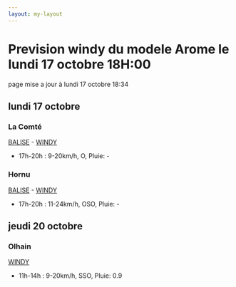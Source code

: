 ```yaml
---
layout: my-layout
---
```



# Prevision windy du modele Arome le lundi 17 octobre 18H:00
page mise a jour à lundi 17 octobre 18:34

## lundi 17 octobre

### La Comté

[BALISE](https://balisemeteo.com/balise.php?idBalise=) -  [WINDY](https://windy.com/50.426/2.500?50.025,2.499,8)

- 17h-20h : 9-20km/h, O, Pluie: -


### Hornu

[BALISE](https://balisemeteo.com/balise_histo.php?idBalise=5040) -  [WINDY](https://windy.com/50.424/3.819?50.024,3.818,8,m:e3daghw)

- 17h-20h : 11-24km/h, OSO, Pluie: -



## jeudi 20 octobre

### Olhain

 [WINDY](https://windy.com/50.434/2.586?50.031,2.587,8,m:e3eagft)

- 11h-14h : 9-20km/h, SSO, Pluie: 0.9



